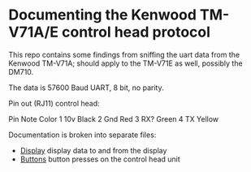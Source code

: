 # Documenting the Kenwood TM-V71A/E control head protocol


This repo contains some findings from sniffing the uart data from the Kenwood TM-V71A; should apply to the TM-V71E as well, possibly the DM710.

The data is 57600 Baud UART, 8 bit, no parity.

Pin out (RJ11) control head:

Pin Note Color
1   10v  Black
2   Gnd  Red
3   RX?  Green
4   TX   Yellow


Documentation is broken into separate files:

* [Display](Display.md) display data to and from the display
* [Buttons](Buttons.md) button presses on the control head unit

